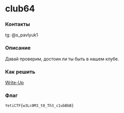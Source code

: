 # club64

### Контакты

tg: @s_pavlyuk1

### Описание

Давай проверим, достоин ли ты быть в нашем клубе.

### Как решить

[Write-Up](https://telegra.ph/club64-03-29)

### Флаг

`YetiCTF{w3Lc0M3_t0_Th3_c1ubBbB}`
